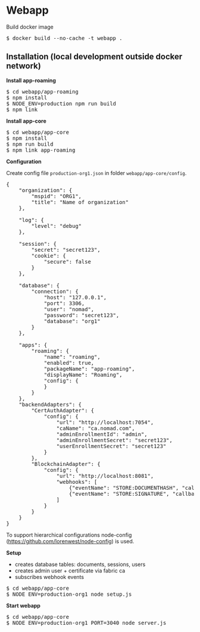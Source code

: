 # Webapp

Build docker image

<pre>
$ docker build --no-cache -t webapp .
</pre>

## Installation (local development outside docker network)

**Install app-roaming**

<pre>
$ cd webapp/app-roaming
$ npm install
$ NODE_ENV=production npm run build
$ npm link
</pre>

**Install app-core**

<pre>
$ cd webapp/app-core
$ npm install
$ npm run build
$ npm link app-roaming
</pre>

**Configuration**

Create config file ``production-org1.json`` in folder ``webapp/app-core/config``.

<pre>
{
    "organization": {
        "mspid": "ORG1",
        "title": "Name of organization"
    },
    
    "log": {
        "level": "debug"
    },
    
    "session": {
        "secret": "secret123",
        "cookie": {
            "secure": false
        }
    },

    "database": {
        "connection": {
            "host": "127.0.0.1",
            "port": 3306,
            "user": "nomad",
            "password": "secret123",
            "database": "org1"
        }
    },
    
    "apps": {
        "roaming": {
            "name": "roaming",
            "enabled": true,
            "packageName": "app-roaming",
            "displayName": "Roaming",
            "config": {
            }
        }
    },
    "backendAdapters": {
        "CertAuthAdapter": {
            "config": {
                "url": "http://localhost:7054",
                "caName": "ca.nomad.com",
                "adminEnrollmentId": "admin",
                "adminEnrollmentSecret": "secret123",
                "userEnrollmentSecret": "secret123"
            }
        },
        "BlockchainAdapter": {
            "config": {
                "url": "http://localhost:8081",
                "webhooks": [
                    {"eventName": "STORE:DOCUMENTHASH", "callbackUrl": "http://{host}:{port}/api/v1/documents/event"},
                    {"eventName": "STORE:SIGNATURE", "callbackUrl": "http://{host}:{port}/api/v1/signatures/event"}
                ]
            }
        }
    }
}
</pre>

To support hierarchical configurations node-config (https://github.com/lorenwest/node-config) is used. 

**Setup**

* creates database tables: documents, sessions, users
* creates admin user + certificate via fabric ca
* subscribes webhook events

<pre>
$ cd webapp/app-core
$ NODE_ENV=production-org1 node setup.js
</pre>

**Start webapp**

<pre>
$ cd webapp/app-core
$ NODE_ENV=production-org1 PORT=3040 node server.js
</pre>
